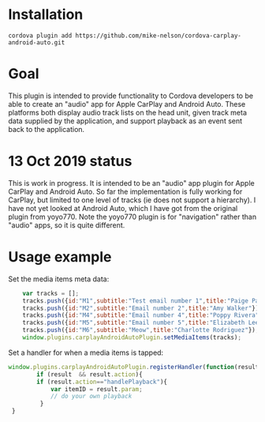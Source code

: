 # Installation

```
cordova plugin add https://github.com/mike-nelson/cordova-carplay-android-auto.git
```

# Goal 

This plugin is intended to provide functionality to Cordova developers to be able to create an "audio" app for Apple CarPlay and Android Auto. These platforms both display audio track lists on the head unit, given track meta data supplied by the application, and support playback as an event sent back to the application.

# 13 Oct 2019 status 

This is work in progress. It is intended to be an "audio" app plugin for Apple CarPlay and Android Auto. So far the implementation is fully working for CarPlay, but limited to one level of tracks (ie does not support a hierarchy). I have not yet looked at Android Auto, which I have got from the original plugin from yoyo770. Note the yoyo770 plugin is for "navigation" rather than "audio" apps, so it is quite different.

# Usage example

Set the media items meta data:

``` javascript
    var tracks = [];
    tracks.push({id:"M1",subtitle:"Test email number 1",title:"Paige Parker"});
    tracks.push({id:"M2",subtitle:"Email number 2",title:"Amy Walker"});
    tracks.push({id:"M4",subtitle:"Email number 4",title:"Poppy Rivera"});
    tracks.push({id:"M5",subtitle:"Email number 5",title:"Elizabeth Lee"});
    tracks.push({id:"M6",subtitle:"Meow",title:"Charlotte Rodriguez"}); 
    window.plugins.carplayAndroidAutoPlugin.setMediaItems(tracks);
```

Set a handler for when a media items is tapped:

``` javascript
window.plugins.carplayAndroidAutoPlugin.registerHandler(function(result){
        if (result  && result.action){
        if (result.action=="handlePlayback"){
            var itemID = result.param;
            // do your own playback
         }
 }
                
  ```




